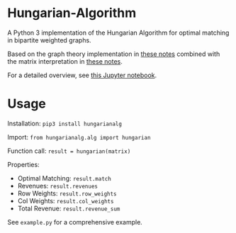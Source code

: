 # Hungarian-Algorithm

A Python 3 implementation of the Hungarian Algorithm for optimal matching in bipartite weighted graphs.

Based on the graph theory implementation in [these notes](http://www.cse.ust.hk/~golin/COMP572/Notes/Matching.pdf) combined with the matrix interpretation in [these notes](https://montoya.econ.ubc.ca/Econ514/hungarian.pdf).

For a detailed overview, see [this Jupyter notebook](https://github.com/jbrightuniverse/Hungarian-Algorithm-No.-5/blob/main/HungarianAlgorithm.ipynb).

# Usage

Installation: `pip3 install hungarianalg`

Import: `from hungarianalg.alg import hungarian`

Function call: `result = hungarian(matrix)`

Properties:
- Optimal Matching: `result.match`
- Revenues: `result.revenues`
- Row Weights: `result.row_weights`
- Col Weights: `result.col_weights`
- Total Revenue: `result.revenue_sum`

See `example.py` for a comprehensive example.
